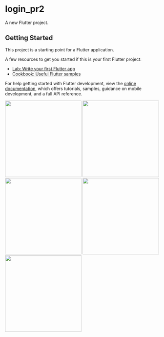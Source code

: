 # login_pr2

A new Flutter project.

## Getting Started

This project is a starting point for a Flutter application.

A few resources to get you started if this is your first Flutter project:

- [Lab: Write your first Flutter app](https://docs.flutter.dev/get-started/codelab)
- [Cookbook: Useful Flutter samples](https://docs.flutter.dev/cookbook)

For help getting started with Flutter development, view the
[online documentation](https://docs.flutter.dev/), which offers tutorials,
samples, guidance on mobile development, and a full API reference.


<img src="https://user-images.githubusercontent.com/118449869/211464535-18f1dafb-2831-46fd-8c06-39aec1eef132.jpg" width="250px">

<img src="https://user-images.githubusercontent.com/118449869/211464549-4a1e37a8-df4a-4f5a-a01f-109801adde95.jpg" width="250px">

<img src="https://user-images.githubusercontent.com/118449869/211464558-2938c600-cd8b-4775-b5ad-0a67fff10368.jpg" width="250px">

<img src="https://user-images.githubusercontent.com/118449869/211464565-7ed24e22-5b64-43e9-8924-e49400bd6743.jpg" width="250px">

<img src="" width="250px">
